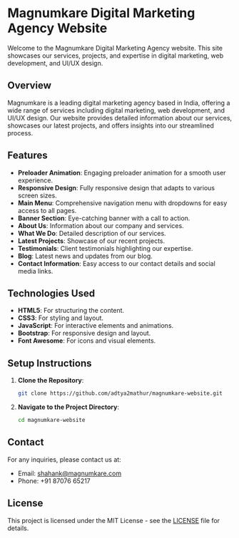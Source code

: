 # Magnumkare Digital Marketing Agency Website

Welcome to the Magnumkare Digital Marketing Agency website. This site showcases our services, projects, and expertise in digital marketing, web development, and UI/UX design.

## Overview

Magnumkare is a leading digital marketing agency based in India, offering a wide range of services including digital marketing, web development, and UI/UX design. Our website provides detailed information about our services, showcases our latest projects, and offers insights into our streamlined process.

## Features

- **Preloader Animation**: Engaging preloader animation for a smooth user experience.
- **Responsive Design**: Fully responsive design that adapts to various screen sizes.
- **Main Menu**: Comprehensive navigation menu with dropdowns for easy access to all pages.
- **Banner Section**: Eye-catching banner with a call to action.
- **About Us**: Information about our company and services.
- **What We Do**: Detailed description of our services.
- **Latest Projects**: Showcase of our recent projects.
- **Testimonials**: Client testimonials highlighting our expertise.
- **Blog**: Latest news and updates from our blog.
- **Contact Information**: Easy access to our contact details and social media links.

## Technologies Used

- **HTML5**: For structuring the content.
- **CSS3**: For styling and layout.
- **JavaScript**: For interactive elements and animations.
- **Bootstrap**: For responsive design and layout.
- **Font Awesome**: For icons and visual elements.

## Setup Instructions

1. **Clone the Repository**: 
   ```bash
   git clone https://github.com/adtya2mathur/magnumkare-website.git
   ```

2. **Navigate to the Project Directory**:
   ```bash
   cd magnumkare-website
   ```

## Contact

For any inquiries, please contact us at:
- Email: [shahank@magnumkare.com](mailto:shahank@magnumkare.com)
- Phone: +91 87076 65217

## License

This project is licensed under the MIT License - see the [LICENSE](LICENSE) file for details.

